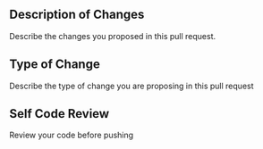## Description of Changes
Describe the changes you proposed in this pull request.

## Type of Change
Describe the type of change you are proposing in this pull request

## Self Code Review
Review your code before pushing
